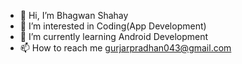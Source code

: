 - 👋 Hi, I’m Bhagwan Shahay
- 👀 I’m interested in Coding(App Development)
- 🌱 I’m currently learning Android Development
- 📫 How to reach me gurjarpradhan043@gmail.com


<!---
gurjarpradhan043/gurjarpradhan043 is a ✨ special ✨ repository because its `README.md` (this file) appears on your GitHub profile.
You can click the Preview link to take a look at your changes.
--->
